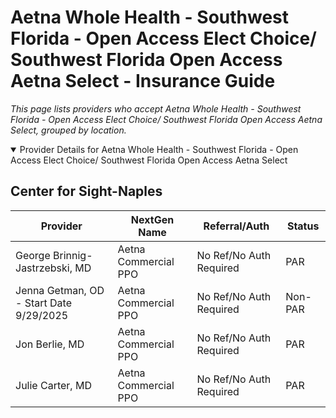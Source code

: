 # Aetna Whole Health - Southwest Florida - Open Access Elect Choice/ Southwest Florida Open Access Aetna Select - Insurance Guide

*This page lists providers who accept Aetna Whole Health - Southwest Florida - Open Access Elect Choice/ Southwest Florida Open Access Aetna Select, grouped by location.*

<details open><summary>Provider Details for Aetna Whole Health - Southwest Florida - Open Access Elect Choice/ Southwest Florida Open Access Aetna Select</summary>

## Center for Sight-Naples

| Provider | NextGen Name | Referral/Auth | Status |
|----------|-------------|--------------|--------|
| George Brinnig-Jastrzebski, MD | Aetna Commercial PPO | No Ref/No Auth Required | PAR |
| Jenna Getman, OD - Start Date 9/29/2025 | Aetna Commercial PPO | No Ref/No Auth Required | Non-PAR |
| Jon Berlie, MD | Aetna Commercial PPO | No Ref/No Auth Required | PAR |
| Julie Carter, MD | Aetna Commercial PPO | No Ref/No Auth Required | PAR |

</details>

